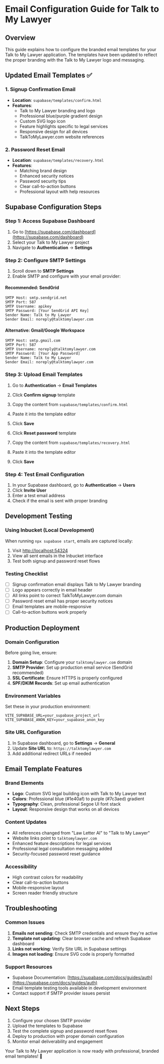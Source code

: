 # Email Configuration Guide for Talk to My Lawyer

## Overview
This guide explains how to configure the branded email templates for your Talk to My Lawyer application. The templates have been updated to reflect the proper branding with the Talk to My Lawyer logo and messaging.

## Updated Email Templates ✅

### 1. Signup Confirmation Email
- **Location**: `supabase/templates/confirm.html`
- **Features**:
  - Talk to My Lawyer branding and logo
  - Professional blue/purple gradient design
  - Custom SVG logo icon
  - Feature highlights specific to legal services
  - Responsive design for all devices
  - TalkToMyLawyer.com website references

### 2. Password Reset Email
- **Location**: `supabase/templates/recovery.html`
- **Features**:
  - Matching brand design
  - Enhanced security notices
  - Password security tips
  - Clear call-to-action buttons
  - Professional layout with help resources

## Supabase Configuration Steps

### Step 1: Access Supabase Dashboard
1. Go to [https://supabase.com/dashboard](https://supabase.com/dashboard)
2. Select your Talk to My Lawyer project
3. Navigate to **Authentication** → **Settings**

### Step 2: Configure SMTP Settings
1. Scroll down to **SMTP Settings**
2. Enable SMTP and configure with your email provider:

#### Recommended: SendGrid
```
SMTP Host: smtp.sendgrid.net
SMTP Port: 587
SMTP Username: apikey
SMTP Password: [Your SendGrid API Key]
Sender Name: Talk to My Lawyer
Sender Email: noreply@talktomylawyer.com
```

#### Alternative: Gmail/Google Workspace
```
SMTP Host: smtp.gmail.com
SMTP Port: 587
SMTP Username: noreply@talktomylawyer.com
SMTP Password: [Your App Password]
Sender Name: Talk to My Lawyer
Sender Email: noreply@talktomylawyer.com
```

### Step 3: Upload Email Templates
1. Go to **Authentication** → **Email Templates**
2. Click **Confirm signup** template
3. Copy the content from `supabase/templates/confirm.html`
4. Paste it into the template editor
5. Click **Save**

6. Click **Reset password** template
7. Copy the content from `supabase/templates/recovery.html`
8. Paste it into the template editor
9. Click **Save**

### Step 4: Test Email Configuration
1. In your Supabase dashboard, go to **Authentication** → **Users**
2. Click **Invite User**
3. Enter a test email address
4. Check if the email is sent with proper branding

## Development Testing

### Using Inbucket (Local Development)
When running `npx supabase start`, emails are captured locally:
1. Visit [http://localhost:54324](http://localhost:54324)
2. View all sent emails in the Inbucket interface
3. Test both signup and password reset flows

### Testing Checklist
- [ ] Signup confirmation email displays Talk to My Lawyer branding
- [ ] Logo appears correctly in email header
- [ ] All links point to correct TalkToMyLawyer.com domain
- [ ] Password reset email has proper security notices
- [ ] Email templates are mobile-responsive
- [ ] Call-to-action buttons work properly

## Production Deployment

### Domain Configuration
Before going live, ensure:
1. **Domain Setup**: Configure your `talktomylawyer.com` domain
2. **SMTP Provider**: Set up production email service (SendGrid recommended)
3. **SSL Certificate**: Ensure HTTPS is properly configured
4. **SPF/DKIM Records**: Set up email authentication

### Environment Variables
Set these in your production environment:
```env
VITE_SUPABASE_URL=your_supabase_project_url
VITE_SUPABASE_ANON_KEY=your_supabase_anon_key
```

### Site URL Configuration
1. In Supabase dashboard, go to **Settings** → **General**
2. Update **Site URL** to: `https://talktomylawyer.com`
3. Add additional redirect URLs if needed

## Email Template Features

### Brand Elements
- **Logo**: Custom SVG legal building icon with Talk to My Lawyer text
- **Colors**: Professional blue (#1e40af) to purple (#7c3aed) gradient
- **Typography**: Clean, professional Segoe UI font stack
- **Layout**: Responsive design that works on all devices

### Content Updates
- All references changed from "Law Letter AI" to "Talk to My Lawyer"
- Website links point to `talktomylawyer.com`
- Enhanced feature descriptions for legal services
- Professional legal consultation messaging added
- Security-focused password reset guidance

### Accessibility
- High contrast colors for readability
- Clear call-to-action buttons
- Mobile-responsive layout
- Screen reader friendly structure

## Troubleshooting

### Common Issues
1. **Emails not sending**: Check SMTP credentials and ensure they're active
2. **Template not updating**: Clear browser cache and refresh Supabase dashboard
3. **Links not working**: Verify Site URL in Supabase settings
4. **Images not loading**: Ensure SVG code is properly formatted

### Support Resources
- Supabase Documentation: [https://supabase.com/docs/guides/auth](https://supabase.com/docs/guides/auth)
- Email template testing tools available in development environment
- Contact support if SMTP provider issues persist

## Next Steps
1. Configure your chosen SMTP provider
2. Upload the templates to Supabase
3. Test the complete signup and password reset flows
4. Deploy to production with proper domain configuration
5. Monitor email deliverability and engagement

Your Talk to My Lawyer application is now ready with professional, branded email templates! 🎉